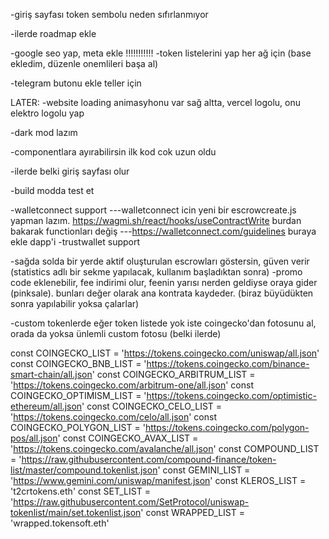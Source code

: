 



-giriş sayfası token sembolu neden sıfırlanmıyor

-ilerde roadmap ekle




-google seo yap, meta ekle
!!!!!!!!!!!
-token listelerini yap her ağ için (base ekledim, düzenle onemlileri başa al)

-telegram butonu ekle teller için




LATER:
-website loading animasyhonu var sağ altta, vercel logolu, onu elektro logolu yap



-dark mod lazım



-componentlara ayırabilirsin ilk kod cok uzun oldu

-ilerde belki giriş sayfası olur

-build modda test et

-walletconnect support
---walletconnect icin yeni bir escrowcreate.js yapman lazım. https://wagmi.sh/react/hooks/useContractWrite burdan bakarak functionları değiş
---https://walletconnect.com/guidelines buraya ekle dapp'i
-trustwallet support



-sağda solda bir yerde aktif oluşturulan escrowları göstersin, güven verir (statistics adlı bir sekme yapılacak, kullanım başladıktan sonra)
-promo code eklenebilir, fee indirimi olur, feenin yarısı nerden geldiyse oraya gider (pinksale). bunları değer olarak ana kontrata kaydeder. (biraz büyüdükten sonra yapılabilir yoksa çalarlar)





-custom tokenlerde eğer token listede yok iste coingecko'dan fotosunu al, orada da yoksa ünlemli custom fotosu (belki ilerde)

const COINGECKO_LIST = 'https://tokens.coingecko.com/uniswap/all.json'
const COINGECKO_BNB_LIST = 'https://tokens.coingecko.com/binance-smart-chain/all.json'
const COINGECKO_ARBITRUM_LIST = 'https://tokens.coingecko.com/arbitrum-one/all.json'
const COINGECKO_OPTIMISM_LIST = 'https://tokens.coingecko.com/optimistic-ethereum/all.json'
const COINGECKO_CELO_LIST = 'https://tokens.coingecko.com/celo/all.json'
const COINGECKO_POLYGON_LIST = 'https://tokens.coingecko.com/polygon-pos/all.json'
const COINGECKO_AVAX_LIST = 'https://tokens.coingecko.com/avalanche/all.json'
const COMPOUND_LIST = 'https://raw.githubusercontent.com/compound-finance/token-list/master/compound.tokenlist.json'
const GEMINI_LIST = 'https://www.gemini.com/uniswap/manifest.json'
const KLEROS_LIST = 't2crtokens.eth'
const SET_LIST = 'https://raw.githubusercontent.com/SetProtocol/uniswap-tokenlist/main/set.tokenlist.json'
const WRAPPED_LIST = 'wrapped.tokensoft.eth'